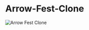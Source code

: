 # Arrow-Fest-Clone
 
 ![Arrow Fest Clone]([https://s4.gifyu.com/images/Arrow-Fest.md.gif](https://gifyu.com/image/SwSJC))
